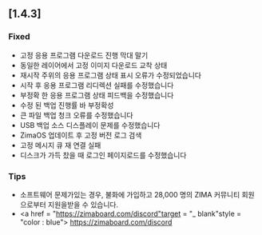 ## [1.4.3]
### Fixed
- 고정 응용 프로그램 다운로드 진행 막대 말기
- 동일한 레이어에서 고정 이미지 다운로드 교착 상태
- 재시작 주위의 응용 프로그램 상태 표시 오류가 수정되었습니다
- 시작 후 응용 프로그램 리디렉션 실패를 수정했습니다
- 부정확 한 응용 프로그램 상태 피드백을 수정했습니다
- 수정 된 백업 진행률 바 부정확성
- 큰 파일 백업 청크 오류를 수정했습니다
- USB 백업 소스 디스플레이 문제를 수정했습니다
- ZimaOS 업데이트 후 고정 버전 로그 검색
- 고정 메시지 큐 재 연결 실패
- 디스크가 가득 찼을 때 로그인 페이지로드를 수정했습니다
### Tips
- 소프트웨어 문제가있는 경우, 불화에 가입하고 28,000 명의 ZIMA 커뮤니티 회원으로부터 지원을받을 수 있습니다.
- <a href = "https://zimaboard.com/discord"target = "_ blank"style = "color : blue"> https://zimaboard.com/discord </a>
